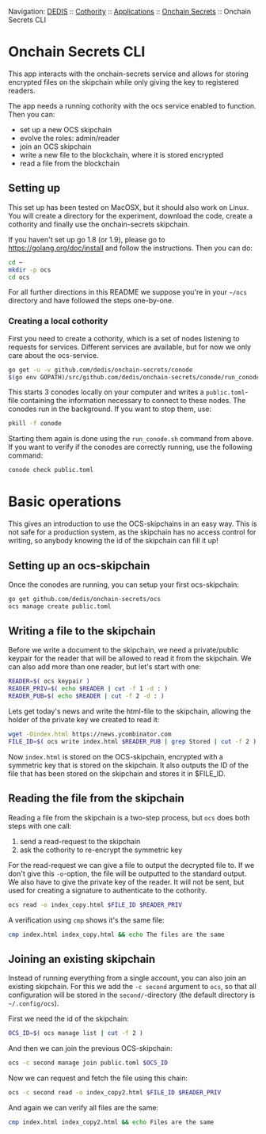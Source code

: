 Navigation: [DEDIS](https://github.com/dedis/doc/README.md) ::
[Cothority](../README.md) ::
[Applications](../doc/Applications.md) ::
[Onchain Secrets](README.md) ::
Onchain Secrets CLI

# Onchain Secrets CLI

This app interacts with the onchain-secrets service and allows for storing encrypted
files on the skipchain while only giving the key to registered readers.

The app needs a running cothority with the ocs service enabled to function.
Then you can:

- set up a new OCS skipchain
- evolve the roles: admin/reader
- join an OCS skipchain
- write a new file to the blockchain, where it is stored encrypted
- read a file from the blockchain

## Setting up

This set up has been tested on MacOSX, but it should also work on Linux. You
will create a directory for the experiment, download the code, create a
cothority and finally use the onchain-secrets skipchain.

If you haven't set up go 1.8 (or 1.9), please go to https://golang.org/doc/install and
follow the instructions. Then you can do:

```bash
cd ~
mkdir -p ocs
cd ocs
```

For all further directions in this README we suppose you're in your `~/ocs`
directory and have followed the steps one-by-one.

### Creating a local cothority

First you need to create a cothority, which is a set of nodes listening to requests
for services. Different services are available, but for now we only care about
the ocs-service.

```bash
go get -u -v github.com/dedis/onchain-secrets/conode
$(go env GOPATH)/src/github.com/dedis/onchain-secrets/conode/run_conode.sh local 3
```

This starts 3 conodes locally on your computer and writes a `public.toml`-file
containing the information necessary to connect to these nodes. The conodes
run in the background. If you want to stop them, use:

```bash
pkill -f conode
```

Starting them again is done using the `run_conode.sh` command from above. If
you want to verify if the conodes are correctly running, use the following
command:

```bash
conode check public.toml
```

# Basic operations

This gives an introduction to use the OCS-skipchains in an easy way. This
is not safe for a production system, as the skipchain has no access control
for writing, so anybody knowing the id of the skipchain can fill it up!

## Setting up an ocs-skipchain

Once the conodes are running, you can setup your first ocs-skipchain:

```bash
go get github.com/dedis/onchain-secrets/ocs
ocs manage create public.toml
```

## Writing a file to the skipchain

Before we write a document to the skipchain, we need a private/public
keypair for the reader that will be allowed to read it from the skipchain.
We can also add more than one reader, but let's start with one:

```bash
READER=$( ocs keypair )
READER_PRIV=$( echo $READER | cut -f 1 -d : )
READER_PUB=$( echo $READER | cut -f 2 -d : )
```

Lets get today's news and write the html-file to the skipchain, allowing
the holder of the private key we created to read it:

```bash
wget -Oindex.html https://news.ycombinator.com
FILE_ID=$( ocs write index.html $READER_PUB | grep Stored | cut -f 2 )
```

Now `index.html` is stored on the OCS-skipchain, encrypted with a symmetric key that
is stored on the skipchain. It also outputs the ID of the file that has been
stored on the skipchain and stores it in $FILE_ID.

## Reading the file from the skipchain

Reading a file from the skipchain is a two-step process, but `ocs`
does both steps with one call:

1. send a read-request to the skipchain
2. ask the cothority to re-encrypt the symmetric key

For the read-request we can give a file to output the decrypted file to.
If we don't give this `-o`-option, the file will be outputted to the
standard output. We also have to give the private key of the reader.
It will not be sent, but used for creating a signature to authenticate
to the cothority.

```bash
ocs read -o index_copy.html $FILE_ID $READER_PRIV
```

A verification using `cmp` shows it's the same file:

```bash
cmp index.html index_copy.html && echo The files are the same
```

## Joining an existing skipchain

Instead of running everything from a single account, you can also join an
existing skipchain. For this we add the `-c second` argument to `ocs`, so
that all configuration will be stored in the `second/`-directory (the default
directory is `~/.config/ocs`).

First we need the id of the skipchain:

```bash
OCS_ID=$( ocs manage list | cut -f 2 )
```

And then we can join the previous OCS-skipchain:

```bash
ocs -c second manage join public.toml $OCS_ID
```

Now we can request and fetch the file using this chain:

```bash
ocs -c second read -o index_copy2.html $FILE_ID $READER_PRIV
```

And again we can verify all files are the same:

```bash
cmp index.html index_copy2.html && echo Files are the same
```
